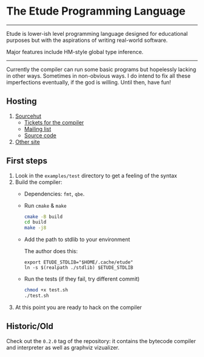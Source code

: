 # The Etude Programming Language

---

Etude is lower-ish level programming language designed for educational
purposes but with the aspirations of writing real-world software.

Major features include HM-style global type inference.

---

Currently the compiler can run some basic programs but hopelessly lacking in
other ways. Sometimes in non-obvious ways. I do intend to fix all these
imperfections eventually, if the god is willing. Until then, have fun!

## Hosting

1. [Sourcehut](https://sr.ht/~orazov_ae/Etude/)
   - [Tickets for the compiler](https://todo.sr.ht/~orazov_ae/etude-compiler)
   - [Mailing list](https://lists.sr.ht/~orazov_ae/public-inbox)
   - [Source code](https://git.sr.ht/~orazov_ae/etude/refs)
2. [Other site](https://github.com/otakubeam/etude/)

## First steps

1. Look in the `examples/test` directory to get a feeling of the syntax
2. Build the compiler:
   - Dependencies: `fmt`, `qbe`.
   - Run `cmake` & `make`

     ``` sh
     cmake -B build
     cd build
     make -j8
     ```
   - Add the path to stdlib to your environment

     The author does this:
     ```
     export ETUDE_STDLIB="$HOME/.cache/etude"
     ln -s $(realpath ./stdlib) $ETUDE_STDLIB
     ```
   - Run the tests (if they fail, try different commit)
     ``` sh
     chmod +x test.sh
     ./test.sh
     ```
3. At this point you are ready to hack on the compiler


## Historic/Old

Check out the `0.2.0` tag of the repository: it contains the bytecode compiler
and interpreter as well as graphviz vizualizer.

